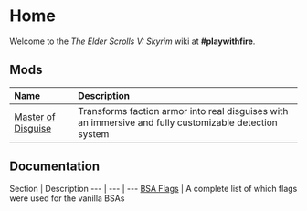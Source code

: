 <!-- TITLE: Skyrim -->
<!-- SUBTITLE: The Elder Scrolls V: Skyrim -->

# Home
Welcome to the *The Elder Scrolls V: Skyrim* wiki at **#playwithfire**.

## Mods

Name | Description
:--- | :---
[Master of Disguise](skyrim/master-of-disguise) | Transforms faction armor into real disguises with an immersive and fully customizable detection system

## Documentation

Section | Description
--- | --- | ---
[BSA Flags](skyrim/bsa-flags) | A complete list of which flags were used for the vanilla BSAs
